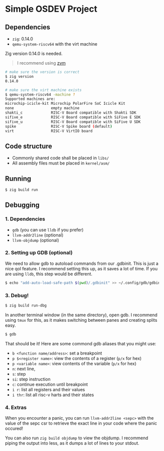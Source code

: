 # Simple OSDEV Project

## Dependencies

- `zig`: 0.14.0
- `qemu-system-riscv64` with the virt machine

Zig version 0.14.0 is needed.
> I recommend using [zvm](https://www.zvm.app/)

```sh
# make sure the version is correct
$ zig version
0.14.0
```

```sh
# make sure the virt machine exists
$ qemu-system-riscv64 -machine ?
Supported machines are:
microchip-icicle-kit Microchip PolarFire SoC Icicle Kit
none                 empty machine
shakti_c             RISC-V Board compatible with Shakti SDK
sifive_e             RISC-V Board compatible with SiFive E SDK
sifive_u             RISC-V Board compatible with SiFive U SDK
spike                RISC-V Spike board (default)
virt                 RISC-V VirtIO board
```

## Code structure

- Commonly shared code shall be placed in `libs/`
- All assembly files must be placed in `kernel/asm/`

## Running

```sh
$ zig build run
```

## Debugging

### 1. Dependencies

- `gdb` (you can use `lldb` if you prefer)
- `llvm-addr2line` (optional)
- `llvm-objdump` (optional)

### 2. Setting up GDB (optional)

We need to allow gdb to autoload commands from our .gdbinit. This is just a
nice qol feature. I recommend setting this up, as it saves a lot of time. If
you are using `lldb`, this step would be different.

```sh
$ echo "add-auto-load-safe-path $(pwd)/.gdbinit" >> ~/.config/gdb/gdbinit
```

### 3. Debug!

```sh
$ zig build run-dbg
```
In another terminal window (in the same directory), open gdb. I recommend using
`tmux` for this, as it makes switching between panes and creating splits easy.

```sh
$ gdb
```

That should be it! Here are some commond gdb aliases that you might use:
- `b <function name/address>`: set a breakpoint
- `p $<register name>`: view the contents of a register (`p/x` for hex)
- `p <variable name>`: view contents of the variable (`p/x` for hex)
- `n`: next line, 
- `s`: step
- `si`: step instruction
- `c`: continue execution until breakpoint
- `i r`: list all registers and their values
- `i thr`: list all risc-v harts and their states

### 4. Extras

When you encounter a panic, you can run `llvm-addr2line <sepc>` with the value
of the sepc csr to retrieve the exact line in your code where the panic occured!

You can also run `zig build objdump` to view the objdump. I recommend piping
the output into less, as it dumps a lot of lines to your stdout.
